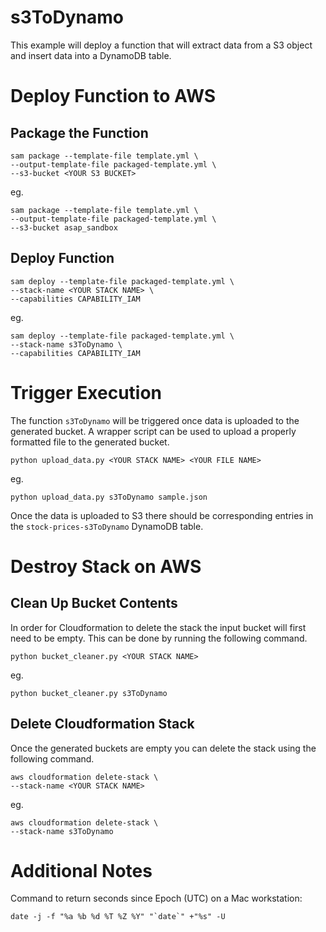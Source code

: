 # s3ToDynamo

This example will deploy a function that will extract data from a S3 object and insert data into a DynamoDB table.

# Deploy Function to AWS

## Package the Function

```
sam package --template-file template.yml \
--output-template-file packaged-template.yml \
--s3-bucket <YOUR S3 BUCKET>
```

eg.

```
sam package --template-file template.yml \
--output-template-file packaged-template.yml \
--s3-bucket asap_sandbox
```

## Deploy Function

```
sam deploy --template-file packaged-template.yml \
--stack-name <YOUR STACK NAME> \
--capabilities CAPABILITY_IAM
```

eg.

```
sam deploy --template-file packaged-template.yml \
--stack-name s3ToDynamo \
--capabilities CAPABILITY_IAM
```

# Trigger Execution

The function `s3ToDynamo` will be triggered once data is uploaded to the generated bucket.  A wrapper script can be used to upload a properly formatted file to the generated bucket.  

```
python upload_data.py <YOUR STACK NAME> <YOUR FILE NAME>
```

eg.

```
python upload_data.py s3ToDynamo sample.json
```

Once the data is uploaded to S3 there should be corresponding entries in the `stock-prices-s3ToDynamo` DynamoDB table.

# Destroy Stack on AWS

## Clean Up Bucket Contents

In order for Cloudformation to delete the stack the input bucket will first need to be empty.  This can be done by running the following command.

```
python bucket_cleaner.py <YOUR STACK NAME>
```

eg.

```
python bucket_cleaner.py s3ToDynamo
```

## Delete Cloudformation Stack

Once the generated buckets are empty you can delete the stack using the following command.

```
aws cloudformation delete-stack \
--stack-name <YOUR STACK NAME>
```

eg.

```
aws cloudformation delete-stack \
--stack-name s3ToDynamo
```

# Additional Notes

Command to return seconds since Epoch (UTC) on a Mac workstation:

```
date -j -f "%a %b %d %T %Z %Y" "`date`" +"%s" -U
```

